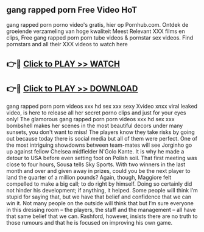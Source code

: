 ## gang rapped porn Free Video HoT 

gang rapped porn porno video's gratis, hier op Pornhub.com. Ontdek de groeiende verzameling van hoge kwaliteit Meest Relevant XXX films en clips,
Free gang rapped porn porn tube videos & pornstar sex videos. Find pornstars and all their XXX videos to watch here


## 👉🔴 [Click to PLAY >> WATCH](http://us.freeplayer.one?title=gang_rapped_porn&ref=16D)

## 👉🔴 [Click to PLAY >> DOWNLOAD](http://us.freeplayer.one?title=gang_rapped_porn&ref=16D)


gang rapped porn porn videos xxx hd sex xxx sexy Xvideo xnxx viral leaked video, is here to release all her secret porno clips and just for your eyes only! The glamorous gang rapped porn porn videos xxx hd sex xxx bombshell makes her scenes in the most beautiful decors under many sunsets, you don't want to miss! The players know they take risks by going out because today there is social media but all of them were perfect. One of the most intriguing showdowns between team-mates will see Jorginho go up against fellow Chelsea midfielder N'Golo Kante. It is why he made a detour to USA before even setting foot on Polish soil. That first meeting was close to four hours, Sousa tells Sky Sports. With two winners in the last month and over and given away in prizes, could you be the next player to land the quarter of a million pounds? Again, though, Maggiore felt compelled to make a big call; to do right by himself. Doing so certainly did not hinder his development; if anything, it helped. Some people will think I’m stupid for saying that, but we have that belief and confidence that we can win it. Not many people on the outside will think that but I’m sure everyone in this dressing room – the players, the staff and the management – all have that same belief that we can. Rashford, however, insists there are no truth to those rumours and that he is focused on improving his own game.